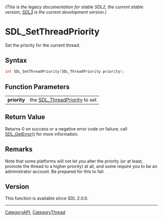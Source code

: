 ###### (This is the legacy documentation for stable SDL2, the current stable version; [SDL3](https://wiki.libsdl.org/SDL3/) is the current development version.)
# SDL_SetThreadPriority

Set the priority for the current thread.

## Syntax

```c
int SDL_SetThreadPriority(SDL_ThreadPriority priority);

```

## Function Parameters

|                  |                                                     |
| ---------------- | --------------------------------------------------- |
| **priority**     | the [SDL_ThreadPriority](SDL_ThreadPriority) to set |

## Return Value

Returns 0 on success or a negative error code on failure; call
[SDL_GetError](SDL_GetError)() for more information.

## Remarks

Note that some platforms will not let you alter the priority (or at least,
promote the thread to a higher priority) at all, and some require you to be
an administrator account. Be prepared for this to fail.

## Version

This function is available since SDL 2.0.0.

----
[CategoryAPI](CategoryAPI), [CategoryThread](CategoryThread)


